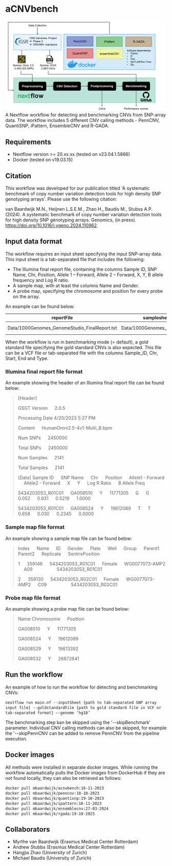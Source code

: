 # aCNVbench

![Pipeline Overview](https://github.com/mbaardwijk/aCNVbench/blob/main/Figure_1_workflow_figure.tif)
A Nextflow workflow for detecting and benchmarking CNVs from SNP-array data. The workflow includes 5 different CNV calling methods - PennCNV, QuantiSNP, iPattern, EnsembleCNV and R-GADA. 

## Requirements
- Nextflow version >= 20.xx.xx (tested on v23.04.1.5866)
- Docker (tested on v19.03.15)

## Citation
This workflow was developed for our publication titled 'A systematic benchmark of copy number variation detection tools for high density SNP genotyping arrays'. Please use the following citation:

van Baardwijk M.N., Heijnen L.S.E.M., Zhao H., Baudis M., Stubss A.P. (2024). A systematic benchmark of copy number variation detection tools for high density SNP genotyping arrays. Genomics, (in press). https://doi.org/10.1016/j.ygeno.2024.110962.

## Input data format
The workflow requires an input sheet specifying the input SNP-array data. This input sheet is a tab-separated file that includes the following:
-	The Illumina final report file, containing the columns Sample ID, SNP Name, Chr, Position, Allele 1 – Forward, Allele 2 – Forward, X, Y, B allele frequency and Log R ratio.
-	A sample map, with at least the columns Name and Gender.
-	A probe map, specifying the chromosome and position for every probe on the array.

An example can be found below:

| reportFile | samplesheetFile | snpMap |
|------------|-----------------|--------|
| Data/1000Genomes_GenomeStudio_FinalReport.txt | Data/1000Genomes_Sample_Map.txt | Data/HumanOmni2.5-4v1_B_SNP_Map.txt |

When the workflow is run in benchmarking mode (= default), a gold standard file specifying the gold standard CNVs is also expected. This file can be a VCF file or tab-separated file with the columns Sample_ID, Chr, Start, End and Type.

### Illumina final report file format
An example showing the header of an Illumina final report file can be found below:

> [Header]
>
> GSGT Version &emsp; 2.0.5
>
> Processing Date 4/20/2023 5:27 PM
>
> Content &emsp; HumanOmni2.5-4v1-Multi_B.bpm
>
> Num SNPs &emsp; 2450000
>
> Total SNPs &emsp; 2450000
>
> Num Samples &emsp; 2141
>
> Total Samples &emsp; 2141
>
> [Data]
> Sample ID &emsp; SNP Name &emsp; Chr &emsp; Position &emsp; Allele1 - Forward &emsp; Allele2 - Forward &emsp; X &emsp; Y &emsp; Log R Ratio &emsp; B Allele Freq
>
> 5434203053_R01C01 &emsp; GA008510 &emsp; Y &emsp; 11771305 &emsp; G &emsp; G &emsp; 0.052 &emsp; 0.631 &emsp; 0.5219 &emsp; 1.0000
>
> 5434203053_R01C01 &emsp; GA008524 &emsp; Y &emsp; 19612089 &emsp; T &emsp; T &emsp; 0.658 &emsp; 0.030 &emsp; 0.2345 &emsp; 0.0000

### Sample map file format
An example showing a sample map file can be found below:

> Index &emsp; Name &emsp; ID &emsp; Gender &emsp; Plate &emsp; Well &emsp; Group &emsp; Parent1 &emsp; Parent2 &emsp; Replicate &emsp; SentrixPosition
>
> 1 &emsp; 359146 &emsp; 5434203053_R01C01 &emsp; Female &emsp; WG0077073-AMP2 &emsp; A09 &emsp; &emsp; &emsp; &emsp; 5434203053_R01C01
>
> 2 &emsp; 359130 &emsp; 5434203053_R02C01 &emsp; Female &emsp; WG0077073-AMP2 &emsp; C09 &emsp; &emsp; &emsp; &emsp; 5434203053_R02C01

### Probe map file format
An example showing a probe map file can be found below:

> Name  Chromosome &emsp; Position
>
> GA008510 &emsp; Y &emsp; 11771305
> 
> GA008524 &emsp; Y &emsp; 19612089
>
> GA008529 &emsp; Y &emsp; 19613392
>
> GA008532 &emsp; Y &emsp; 26872641

## Run the workflow
An example of how to run the workflow for detecting and benchmarking CNVs:
```
nextflow run main.nf --inputSheet {path to tab-separated SNP array input file} --goldstandardFile {path to gold standard file in VCF or tab-separated format} –-genome ‘hg18’
```
The benchmarking step kan be skipped using the '--skipBenchmark' parameter. Individual CNV calling methods can also be skipped, for example the '--skipPennCNV can be added to remove PennCNV from the pipeline execution.

## Docker images
All methods were installed in separate docker images. While running the workflow automatically pulls the Docker images from DockerHub if they are not found locally, they can also be retrieved as follows:
```
docker pull mbaardwijk/acnvbench:16-11-2023
docker pull mbaardwijk/penncnv:18-10-2023
docker pull mbaardwijk/quantisnp:19-10-2023
docker pull mbaardwijk/ipattern:16-11-2023
docker pull mbaardwijk/ensemblecnv:27-03-2024
docker pull mbaardwijk/rgada:19-10-2023
```

## Collaborators
- Myrthe van Baardwijk (Erasmus Medical Center Rotterdam)
- Andrew Stubbs (Erasmus Medical Center Rotterdam)
- Hangjia Zhao (University of Zurich)
- Michael Baudis (University of Zurich)
